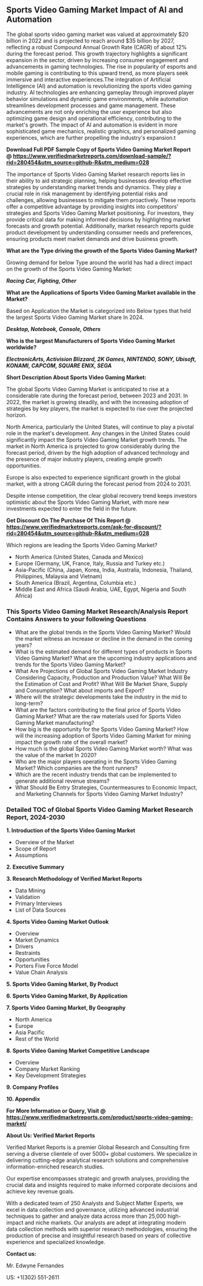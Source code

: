 <h2>Sports Video Gaming Market Impact of AI and Automation</h2>The global sports video gaming market was valued at approximately $20 billion in 2022 and is projected to reach around $35 billion by 2027, reflecting a robust Compound Annual Growth Rate (CAGR) of about 12% during the forecast period. This growth trajectory highlights a significant expansion in the sector, driven by increasing consumer engagement and advancements in gaming technologies. The rise in popularity of esports and mobile gaming is contributing to this upward trend, as more players seek immersive and interactive experiences.The integration of Artificial Intelligence (AI) and automation is revolutionizing the sports video gaming industry. AI technologies are enhancing gameplay through improved player behavior simulations and dynamic game environments, while automation streamlines development processes and game management. These advancements are not only enriching the user experience but also optimizing game design and operational efficiency, contributing to the market's growth. The impact of AI and automation is evident in more sophisticated game mechanics, realistic graphics, and personalized gaming experiences, which are further propelling the industry's expansion.t</p><p id="" class=""><strong>Download Full PDF Sample Copy of Sports Video Gaming Market Report @ <a href="https://www.verifiedmarketreports.com/download-sample/?rid=280454&utm_source=github-R&utm_medium=028" target="_blank">https://www.verifiedmarketreports.com/download-sample/?rid=280454&utm_source=github-R&utm_medium=028</a></strong></p><p>The importance of&nbsp;Sports Video Gaming Market research reports lies in their ability to aid strategic planning, helping businesses develop effective strategies by understanding market trends and dynamics. They play a crucial role in risk management by identifying potential risks and challenges, allowing businesses to mitigate them proactively. These reports offer a competitive advantage by providing insights into competitors' strategies and Sports Video Gaming Market positioning. For investors, they provide critical data for making informed decisions by highlighting market forecasts and growth potential. Additionally, market research reports guide product development by understanding consumer needs and preferences, ensuring products meet market demands and drive business growth.</p><p><strong>What are the&nbsp;Type driving the growth of the Sports Video Gaming Market?</strong></p><p id="" class="">Growing demand for below Type around the world has had a direct impact on the growth of the Sports Video Gaming Market:</p><em><strong>Racing Car, Fighting, Other</strong></em></p><strong>What are the&nbsp;Applications&nbsp;of Sports Video Gaming Market available in the Market?</strong></p><p id="" class="">Based on Application the Market is categorized into Below types that held the largest Sports Video Gaming Market share In 2024.</p><em><strong>Desktop, Notebook, Console, Others</strong></em></p><strong>Who is the largest Manufacturers of Sports Video Gaming Market worldwide?</strong></p><p><em><strong>ElectronicArts, Activision Blizzard, 2K Games, NINTENDO, SONY, Ubisoft, KONAMI, CAPCOM, SQUARE ENIX, SEGA</strong></em></p><p id="" class=""><strong>Short Description About Sports Video Gaming Market:</strong></p><p>The global Sports Video Gaming Market is anticipated to rise at a considerable rate during the forecast period, between 2023 and 2031. In 2022, the market is growing steadily, and with the increasing adoption of strategies by key players, the market is expected to rise over the projected horizon.</p><p>North America, particularly the United States, will continue to play a pivotal role in the market's development. Any changes in the United States could significantly impact the Sports Video Gaming Market growth trends. The market in North America is projected to grow considerably during the forecast period, driven by the high adoption of advanced technology and the presence of major industry players, creating ample growth opportunities.</p><p>Europe is also expected to experience significant growth in the global market, with a strong CAGR during the forecast period from 2024 to 2031.</p><p>Despite intense competition, the clear global recovery trend keeps investors optimistic about the Sports Video Gaming Market, with more new investments expected to enter the field in the future.</p><p id="" class=""><strong>Get Discount On The Purchase Of This Report @ <a href="https://www.verifiedmarketreports.com/ask-for-discount/?rid=280454&utm_source=github-R&utm_medium=028" target="_blank">https://www.verifiedmarketreports.com/ask-for-discount/?rid=280454&utm_source=github-R&utm_medium=028</a></strong></p>Which regions are leading the Sports Video Gaming Market?</p><ul><li>North America (United States, Canada and Mexico)</li><li>Europe (Germany, UK, France, Italy, Russia and Turkey etc.)</li><li>Asia-Pacific (China, Japan, Korea, India, Australia, Indonesia, Thailand, Philippines, Malaysia and Vietnam)</li><li>South America (Brazil, Argentina, Columbia etc.)</li><li>Middle East and Africa (Saudi Arabia, UAE, Egypt, Nigeria and South Africa)</li></ul><h3 id="" class="">This Sports Video Gaming Market Research/Analysis Report Contains Answers to your following Questions</h3><ul><li>What are the global trends in the Sports Video Gaming Market? Would the market witness an increase or decline in the demand in the coming years?</li><li>What is the estimated demand for different types of products in Sports Video Gaming Market? What are the upcoming industry applications and trends for the Sports Video Gaming Market?</li><li>What Are Projections of Global Sports Video Gaming Market Industry Considering Capacity, Production and Production Value? What Will Be the Estimation of Cost and Profit? What Will Be Market Share, Supply and Consumption? What about imports and Export?</li><li>Where will the strategic developments take the industry in the mid to long-term?</li><li>What are the factors contributing to the final price of Sports Video Gaming Market? What are the raw materials used for Sports Video Gaming Market manufacturing?</li><li>How big is the opportunity for the Sports Video Gaming Market? How will the increasing adoption of Sports Video Gaming Market for mining impact the growth rate of the overall market?</li><li>How much is the global Sports Video Gaming Market worth? What was the value of the market In 2020?</li><li>Who are the major players operating in the Sports Video Gaming Market? Which companies are the front runners?</li><li>Which are the recent industry trends that can be implemented to generate additional revenue streams?</li><li>What Should Be Entry Strategies, Countermeasures to Economic Impact, and Marketing Channels for Sports Video Gaming Market Industry?</li></ul><h3 id="" class="">Detailed TOC of Global Sports Video Gaming Market Research Report, 2024-2030</h3><p id="" class=""><strong>1. Introduction of the Sports Video Gaming Market</strong></p><ul><li>Overview of the Market</li><li>Scope of Report</li><li>Assumptions</li></ul><p id="" class=""><strong>2. Executive Summary</strong></p><p id="" class=""><strong>3. Research Methodology of Verified Market Reports</strong></p><ul><li>Data Mining</li><li>Validation</li><li>Primary Interviews</li><li>List of Data Sources</li></ul><p id="" class=""><strong>4. Sports Video Gaming Market Outlook</strong></p><ul><li>Overview</li><li>Market Dynamics</li><li>Drivers</li><li>Restraints</li><li>Opportunities</li><li>Porters Five Force Model</li><li>Value Chain Analysis</li></ul><p id="" class=""><strong>5. Sports Video Gaming Market, By Product</strong></p><p id="" class=""><strong>6. Sports Video Gaming Market, By Application</strong></p><p id="" class=""><strong>7. Sports Video Gaming Market, By Geography</strong></p><ul><li>North America</li><li>Europe</li><li>Asia Pacific</li><li>Rest of the World</li></ul><p id="" class=""><strong>8. Sports Video Gaming Market Competitive Landscape</strong></p><ul><li>Overview</li><li>Company Market Ranking</li><li>Key Development Strategies</li></ul><p id="" class=""><strong>9. Company Profiles</strong></p><p id="" class=""><strong>10. Appendix</strong></p><p id="" class=""><strong>For More Information or Query, Visit @ <a href="https://www.verifiedmarketreports.com/product/sports-video-gaming-market/" target="_blank">https://www.verifiedmarketreports.com/product/sports-video-gaming-market/</a></strong></p><p id="" class=""><strong>About Us: Verified Market Reports</strong></p><p id="" class="">Verified Market Reports is a premier Global Research and Consulting firm serving a diverse clientele of over 5000+ global customers. We specialize in delivering cutting-edge analytical research solutions and comprehensive information-enriched research studies.</p><p id="" class="">Our expertise encompasses strategic and growth analyses, providing the crucial data and insights required to make informed corporate decisions and achieve key revenue goals.</p><p id="" class="">With a dedicated team of 250 Analysts and Subject Matter Experts, we excel in data collection and governance, utilizing advanced industrial techniques to gather and analyze data across more than 25,000 high-impact and niche markets. Our analysts are adept at integrating modern data collection methods with superior research methodologies, ensuring the production of precise and insightful research based on years of collective experience and specialized knowledge.</p><p id="" class=""><strong>Contact us:</strong></p><p id="" class="">Mr. Edwyne Fernandes</p><p id="" class="">US: +1(302) 551-2611</p>